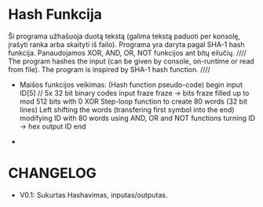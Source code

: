 # Hash Funkcija
 Ši programa užhašuoja duotą tekstą (galima tekstą paduoti per konsolę, įrašyti ranka arba skaityti iš failo). Programa yra daryta pagal SHA-1 hash funkcija. Panaudojamos XOR, AND, OR, NOT funkcijos ant bitų eilučių.
////
The program hashes the input (can be given by console, on-runtime or read from file).
The program is inspired by SHA-1 hash function.
////   

- Maišos funkcijos veikimas: (Hash function pseudo-code)
  begin
    input ID[5] // 5x 32 bit binary codes
    input fraze
    fraze -> bits
    fraze filled up to mod 512 bits with 0
    XOR Step-loop function to create 80 words (32 bit lines)
    Left shifting the words (transfering first symbol into the end) 
    modifying ID with 80 words using AND, OR and NOT functions
    turning ID -> hex
    output ID
  end
  
 - 
# CHANGELOG
- V0.1: Sukurtas Hashavimas, inputas/outputas.
